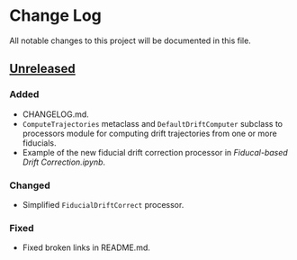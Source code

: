 # Change Log
All notable changes to this project will be documented in this file.

## [Unreleased]
### Added
- CHANGELOG.md.
- `ComputeTrajectories` metaclass and `DefaultDriftComputer` subclass
  to processors module for computing drift trajectories from one or
  more fiducials.
- Example of the new fiducial drift correction processor in
*Fiducal-based Drift Correction.ipynb*.

### Changed
- Simplified `FiducialDriftCorrect` processor.

### Fixed
- Fixed broken links in README.md.

[Unreleased]: https://github.com/kmdouglass/bstore/compare/v0.1.0b-rev2...HEAD
